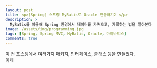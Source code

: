 ```yaml
---
layout: post
title: <p>[Spring] 스프링 MyBatis로 Oracle 연동하기2 </p>
description: >
  MyBatis를 이용해 Spring 환경에서 데이터를 가져오고, 기록하는 법을 알아본다
image: /assets/img/programming.jpg
tags: [Spring, Spring MVC, MyBatis, Oracle, 마이바티스]
comments: true
---
```

<head>
  <link rel="stylesheet" type="text/css" href="../../assets/css/obsidian.css" />
</head>
 
 이 전 포스팅에서 여러가지 패키지, 인터페이스, 클래스 등을 만들었다.<br>
 이제